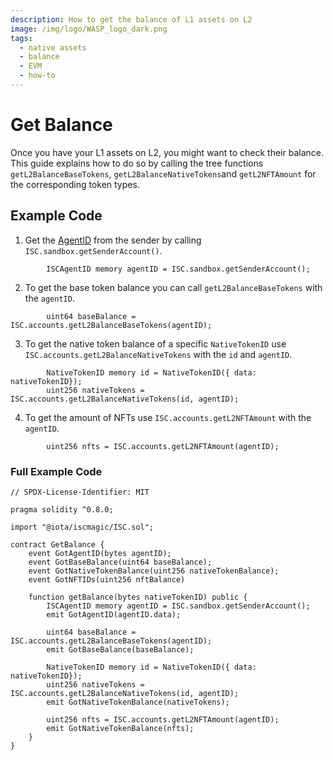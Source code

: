 ```yaml
---
description: How to get the balance of L1 assets on L2
image: /img/logo/WASP_logo_dark.png
tags:
  - native assets
  - balance
  - EVM
  - how-to
---
```


# Get Balance

Once you have your L1 assets on L2, you might want to check their balance. This guide explains how to do so by calling the tree functions `getL2BalanceBaseTokens`, `getL2BalanceNativeTokens`and `getL2NFTAmount` for the corresponding token types.

## Example Code

1. Get the [AgentID](../explanations/how-accounts-work.md) from the sender by calling `ISC.sandbox.getSenderAccount()`.

```solidity
        ISCAgentID memory agentID = ISC.sandbox.getSenderAccount();
```

2. To get the base token balance you can call `getL2BalanceBaseTokens` with the `agentID`.
```solidity
        uint64 baseBalance = ISC.accounts.getL2BalanceBaseTokens(agentID);
```
3. To get the native token balance of a specific `NativeTokenID` use `ISC.accounts.getL2BalanceNativeTokens` with the `id` and `agentID`.
```solidity
        NativeTokenID memory id = NativeTokenID({ data: nativeTokenID});
        uint256 nativeTokens = ISC.accounts.getL2BalanceNativeTokens(id, agentID);
```
4. To get the amount of NFTs use `ISC.accounts.getL2NFTAmount` with the `agentID`.
```solidity
        uint256 nfts = ISC.accounts.getL2NFTAmount(agentID);
```

### Full Example Code

```solidity
// SPDX-License-Identifier: MIT

pragma solidity ^0.8.0;

import "@iota/iscmagic/ISC.sol";

contract GetBalance {
    event GotAgentID(bytes agentID);
    event GotBaseBalance(uint64 baseBalance);
    event GotNativeTokenBalance(uint256 nativeTokenBalance);
    event GotNFTIDs(uint256 nftBalance)

    function getBalance(bytes nativeTokenID) public {
        ISCAgentID memory agentID = ISC.sandbox.getSenderAccount();
        emit GotAgentID(agentID.data);
        
        uint64 baseBalance = ISC.accounts.getL2BalanceBaseTokens(agentID);
        emit GotBaseBalance(baseBalance);

        NativeTokenID memory id = NativeTokenID({ data: nativeTokenID});
        uint256 nativeTokens = ISC.accounts.getL2BalanceNativeTokens(id, agentID);
        emit GotNativeTokenBalance(nativeTokens);

        uint256 nfts = ISC.accounts.getL2NFTAmount(agentID);
        emit GotNativeTokenBalance(nfts);
    }
}
```
